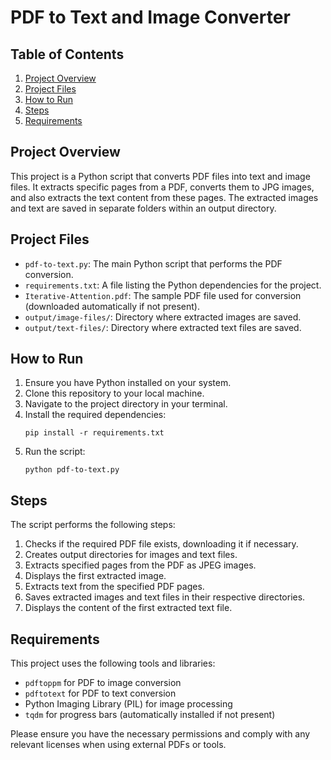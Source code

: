 # PDF to Text and Image Converter

## Table of Contents
1. [Project Overview](#project-overview)
2. [Project Files](#project-files)
3. [How to Run](#how-to-run)
4. [Steps](#steps)
5. [Requirements](#requirements)

## Project Overview

This project is a Python script that converts PDF files into text and image files. It extracts specific pages from a PDF, converts them to JPG images, and also extracts the text content from these pages. The extracted images and text are saved in separate folders within an output directory.

## Project Files

- `pdf-to-text.py`: The main Python script that performs the PDF conversion.
- `requirements.txt`: A file listing the Python dependencies for the project.
- `Iterative-Attention.pdf`: The sample PDF file used for conversion (downloaded automatically if not present).
- `output/image-files/`: Directory where extracted images are saved.
- `output/text-files/`: Directory where extracted text files are saved.

## How to Run

1. Ensure you have Python installed on your system.
2. Clone this repository to your local machine.
3. Navigate to the project directory in your terminal.
4. Install the required dependencies:
   ```
   pip install -r requirements.txt
   ```
5. Run the script:
   ```
   python pdf-to-text.py
   ```

## Steps

The script performs the following steps:

1. Checks if the required PDF file exists, downloading it if necessary.
2. Creates output directories for images and text files.
3. Extracts specified pages from the PDF as JPEG images.
4. Displays the first extracted image.
5. Extracts text from the specified PDF pages.
6. Saves extracted images and text files in their respective directories.
7. Displays the content of the first extracted text file.

## Requirements

This project uses the following tools and libraries:
- `pdftoppm` for PDF to image conversion
- `pdftotext` for PDF to text conversion
- Python Imaging Library (PIL) for image processing
- `tqdm` for progress bars (automatically installed if not present)

Please ensure you have the necessary permissions and comply with any relevant licenses when using external PDFs or tools.
